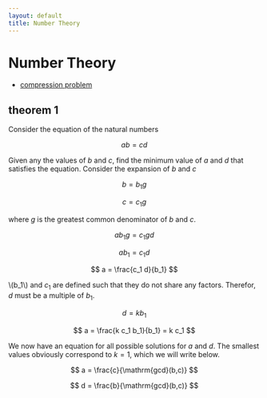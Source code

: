 ```yaml
---
layout: default
title: Number Theory
---
```


# Number Theory

* [compression problem](compression)

## theorem 1

Consider the equation of the natural numbers


$$
ab=cd
$$


Given any the values of $b$ and $c$, find the minimum value of $a$ and $d$ that satisfies the equation.
Consider the expansion of $b$ and $c$


$$
b = b_1 g
$$



$$
c = c_1 g
$$


where $g$ is the greatest common denominator of $b$ and $c$.


$$
a b_1 g = c_1 g d
$$



$$
a b_1 = c_1 d
$$



$$
a = \frac{c_1 d}{b_1}
$$


\\(b_1\\) and $c_1$ are defined such that they do not share any factors.
Therefor, $d$ must be a multiple of $b_1$.


$$
d = k b_1
$$



$$
a = \frac{k c_1 b_1}{b_1} = k c_1
$$


We now have an equation for all possible solutions for $a$ and $d$.
The smallest values obviously correspond to $k=1$, which we will write below.


$$
a = \frac{c}{\mathrm{gcd}(b,c)}
$$

$$
d = \frac{b}{\mathrm{gcd}(b,c)}
$$





